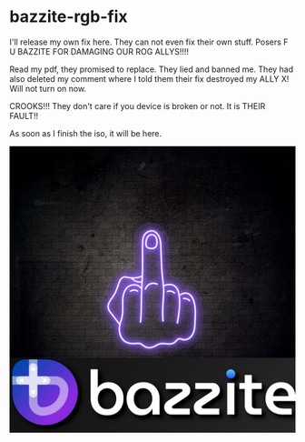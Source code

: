 # bazzite-rgb-fix
I'll release my own fix here. They can not even fix their own stuff. Posers
F U BAZZITE FOR DAMAGING OUR ROG ALLYS!!!!

 Read my pdf, they promised to replace. They lied and banned me. They had also deleted my comment where I told them their fix destroyed my ALLY X! Will not turn on now.

 CROOKS!!! They don't care if you device is broken or not. It is THEIR FAULT!!

 As soon as I finish the iso, it will be here.


![screenshot](5_3a01cc0f-054f-4784-b102-1c7a97927ea6(1).jpg)
